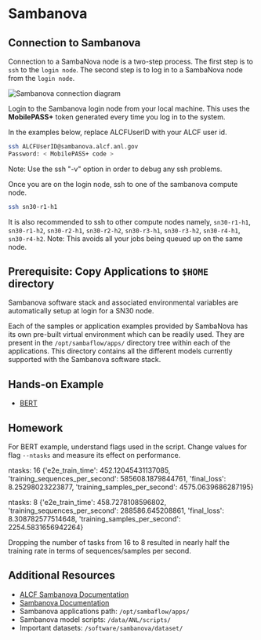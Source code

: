 # Sambanova

## Connection to Sambanova 

Connection to a SambaNova node is a two-step process. The first step is to `ssh` to the `login node`. The second step is to log in to a SambaNova node from the `login node`.

![Sambanova connection diagram](./sambanova_login.jpg)

Login to the Sambanova login node from your local machine.  This uses the **MobilePASS+** token generated every time you log in to the system. 

In the examples below, replace ALCFUserID with your ALCF user id.
```bash
ssh ALCFUserID@sambanova.alcf.anl.gov
Password: < MobilePASS+ code >
```

Note: Use the ssh "-v" option in order to debug any ssh problems.

Once you are on the login node, ssh to one of the sambanova compute node.
```bash
ssh sn30-r1-h1       
```

It is also recommended to ssh to other compute nodes namely, `sn30-r1-h1`, `sn30-r1-h2`, `sn30-r2-h1`, `sn30-r2-h2`, `sn30-r3-h1`, `sn30-r3-h2`, `sn30-r4-h1`, `sn30-r4-h2`. Note: This avoids all your jobs being queued up on the same node.  

## Prerequisite: Copy Applications to `$HOME` directory

Sambanova software stack and associated environmental variables are automatically setup at login for a SN30 node. 

Each of the samples or application examples provided by SambaNova has its own pre-built virtual environment which can be readily used. They are present in the `/opt/sambaflow/apps/` directory tree within each of the applications. This directory contains all the different models currently supported with the Sambanova software stack.

<!---
Copy them to your `$HOME` directory
```bash
cp -r /opt/sambaflow/apps/ ~
```
--->

## Hands-on Example

* [BERT](./bert/bert.md)


## Homework

For BERT example, understand flags used in the script. Change values for flag `--ntasks` and measure its effect on performance. 

ntasks: 16
{'e2e_train_time': 452.12045431137085, 'training_sequences_per_second': 585608.1879844761, 'final_loss': 8.25298023223877, 'training_samples_per_second': 4575.0639686287195}

ntasks: 8
{'e2e_train_time': 458.7278108596802, 'training_sequences_per_second': 288586.645208861, 'final_loss': 8.308782577514648, 'training_samples_per_second': 2254.5831656942264}

Dropping the number of tasks from 16 to 8 resulted in nearly half the training rate in terms of sequences/samples per second.


<!---
## Additional Examples (Optional) 

* [GPT 1.5B](./gpt15b.md)
* [GPT 13B](./gpt15b.md)
--->

## Additional Resources

* [ALCF Sambanova Documentation](https://docs.alcf.anl.gov/ai-testbed/sambanova/getting-started/)
* [Sambanova Documentation](https://docs.sambanova.ai/developer/latest/sambaflow-intro.html) 
* Sambanova applications path: `/opt/sambaflow/apps/`
* Sambanova model scripts: `/data/ANL/scripts/`
* Important datasets: `/software/sambanova/dataset/`
